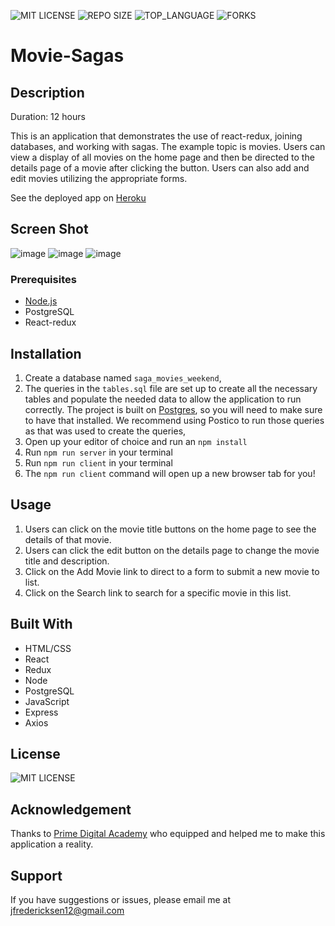 ![MIT LICENSE](https://img.shields.io/github/license/freder48/movie-sagas.svg?style=flat-square)
![REPO SIZE](https://img.shields.io/github/repo-size/freder48/movie-sagas.svg?style=flat-square)
![TOP_LANGUAGE](https://img.shields.io/github/languages/top/freder48/movie-sagas.svg?style=flat-square)
![FORKS](https://img.shields.io/github/forks/freder48/movie-sagas?style=social)

# Movie-Sagas

## Description

Duration: 12 hours

This is an application that demonstrates the use of react-redux, joining databases, and working with sagas. The example topic is movies. Users can view a display of all movies on the home page and then be directed to the details page of a movie after clicking the button. Users can also add and edit movies utilizing the appropriate forms. 

See the deployed app on [Heroku]('https://young-scrubland-90358.herokuapp.com/#/')

## Screen Shot

![image](./public/images/screen1.png)
![image](./public/images/screen2.png)
![image](./public/images/screen3.png)

### Prerequisites

- [Node.js](https://nodejs.org/en/)
- PostgreSQL
- React-redux

## Installation

1. Create a database named `saga_movies_weekend`,
2. The queries in the `tables.sql` file are set up to create all the necessary tables and populate the needed data to allow the application to run correctly. The project is built on [Postgres](https://www.postgresql.org/download/), so you will need to make sure to have that installed. We recommend using Postico to run those queries as that was used to create the queries, 
3. Open up your editor of choice and run an `npm install`
4. Run `npm run server` in your terminal
5. Run `npm run client` in your terminal
6. The `npm run client` command will open up a new browser tab for you!

## Usage

1. Users can click on the movie title buttons on the home page to see the details of that movie.
2. Users can click the edit button on the details page to change the movie title and description.
3. Click on the Add Movie link to direct to a form to submit a new movie to list.
4. Click on the Search link to search for a specific movie in this list. 

## Built With

- HTML/CSS
- React
- Redux
- Node
- PostgreSQL
- JavaScript
- Express 
- Axios 


## License
![MIT LICENSE](https://img.shields.io/github/license/freder48/movie-sagas.svg?style=flat-square)


## Acknowledgement
Thanks to [Prime Digital Academy](www.primeacademy.io) who equipped and helped me to make this application a reality.

## Support
If you have suggestions or issues, please email me at [jfredericksen12@gmail.com](www.google.com)